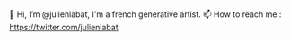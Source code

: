 👋 Hi, I’m @julienlabat, I'm a french generative artist.
📫 How to reach me : https://twitter.com/julienlabat
